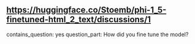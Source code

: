 ## https://huggingface.co/Stoemb/phi-1_5-finetuned-html_2_text/discussions/1

contains_question: yes
question_part: How did you fine tune the model?